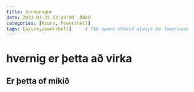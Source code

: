 ```yaml
---
title: Sunnudagur
date: 2023-03-25 13:49:00 -0000
categories: [Azure, Powershell]
tags: [azure,powershell]     # TAG names should always be lowercase
---
```


# hvernig er þetta að virka

## Er þetta of mikið